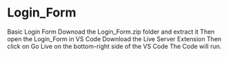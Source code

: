 # Login_Form
Basic Login Form
Downoad the Login_Form.zip folder and extract it
Then open the Login_Form in VS Code
Download the Live Server Extension
Then click on Go Live on the bottom-right side of the VS Code
The Code will run.
